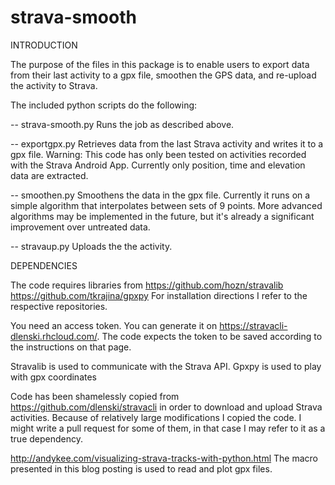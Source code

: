 # strava-smooth

INTRODUCTION

The purpose of the files in this package is to enable users to export data from their last activity to a gpx file, smoothen the GPS data, and re-upload the activity to Strava.

The included python scripts do the following:

-- strava-smooth.py
Runs the job as described above.

-- exportgpx.py
Retrieves data from the last Strava activity and writes it to a gpx file.
Warning:  This code has only been tested on activities recorded with the Strava Android App.
          Currently only position, time and elevation data are extracted.

-- smoothen.py
Smoothens the data in the gpx file. Currently it runs on a simple algorithm that interpolates between sets of 9 points. More advanced algorithms may be implemented in the future, but it's already a significant improvement over untreated data.

-- stravaup.py
Uploads the the activity.


DEPENDENCIES

The code requires libraries from
https://github.com/hozn/stravalib
https://github.com/tkrajina/gpxpy
For installation directions I refer to the respective repositories.

You need an access token. You can generate it on https://stravacli-dlenski.rhcloud.com/. The code expects the token to be saved according to the instructions on that page.

Stravalib is used to communicate with the Strava API.
Gpxpy is used to play with gpx coordinates

Code has been shamelessly copied from
https://github.com/dlenski/stravacli
in order to download and upload Strava activities. Because of relatively large modifications I copied the code. I might write a pull request for some of them, in that case I may refer to it as a true dependency.

http://andykee.com/visualizing-strava-tracks-with-python.html
The macro presented in this blog posting is used to read and plot gpx files.



